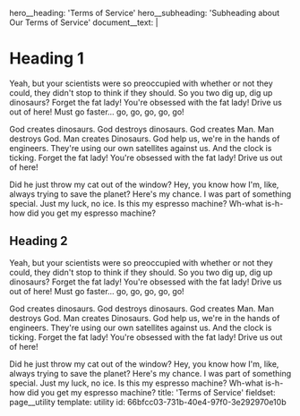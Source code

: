 hero__heading: 'Terms of Service'
hero__subheading: 'Subheading about Our Terms of Service'
document__text: |
  # Heading 1
  Yeah, but your scientists were so preoccupied with whether or not they could, they didn't stop to think if they should. So you two dig up, dig up dinosaurs? Forget the fat lady! You're obsessed with the fat lady! Drive us out of here! Must go faster... go, go, go, go, go!
  
  God creates dinosaurs. God destroys dinosaurs. God creates Man. Man destroys God. Man creates Dinosaurs. God help us, we're in the hands of engineers. They're using our own satellites against us. And the clock is ticking. Forget the fat lady! You're obsessed with the fat lady! Drive us out of here!
  
  Did he just throw my cat out of the window? Hey, you know how I'm, like, always trying to save the planet? Here's my chance. I was part of something special. Just my luck, no ice. Is this my espresso machine? Wh-what is-h-how did you get my espresso machine?
  
  ## Heading 2
  Yeah, but your scientists were so preoccupied with whether or not they could, they didn't stop to think if they should. So you two dig up, dig up dinosaurs? Forget the fat lady! You're obsessed with the fat lady! Drive us out of here! Must go faster... go, go, go, go, go!
  
  God creates dinosaurs. God destroys dinosaurs. God creates Man. Man destroys God. Man creates Dinosaurs. God help us, we're in the hands of engineers. They're using our own satellites against us. And the clock is ticking. Forget the fat lady! You're obsessed with the fat lady! Drive us out of here!
  
  Did he just throw my cat out of the window? Hey, you know how I'm, like, always trying to save the planet? Here's my chance. I was part of something special. Just my luck, no ice. Is this my espresso machine? Wh-what is-h-how did you get my espresso machine?
title: 'Terms of Service'
fieldset: page__utility
template: utility
id: 66bfcc03-731b-40e4-97f0-3e292970e10b
